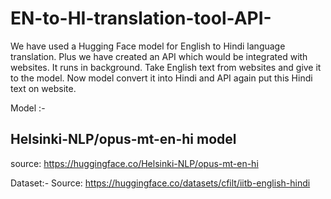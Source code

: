 # EN-to-HI-translation-tool-API-
We have used a Hugging Face model for English to Hindi language translation. Plus we have created an API which would be integrated with websites. It runs in background. Take English text from websites and give it to the model. Now model convert it into Hindi and API again put this Hindi text on website.

Model :- 
## Helsinki-NLP/opus-mt-en-hi model

source: https://huggingface.co/Helsinki-NLP/opus-mt-en-hi

Dataset:-
Source: https://huggingface.co/datasets/cfilt/iitb-english-hindi

